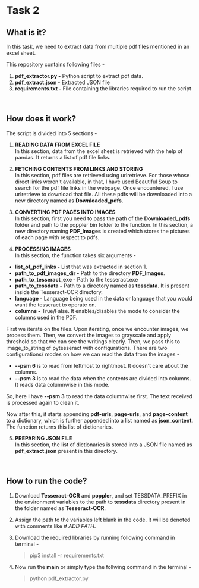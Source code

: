 # Task 2

## What is it?
In this task, we need to extract data from multiple pdf files mentioned in an excel sheet.

This repository contains following files - 
1. **pdf_extractor.py -** Python script to extract pdf data.
2. **pdf_extract.json -** Extracted JSON file
3. **requirements.txt -** File containing the libraries required to run the script

&nbsp;

## How does it work?
The script is divided into 5 sections - 


1. **READING DATA FROM EXCEL FILE**<br/>
      In this section, data from the excel sheet is retrieved with the help of pandas. It returns a list of pdf file links.

2. **FETCHING CONTENTS FROM LINKS AND STORING**<br/>
      In this section, pdf files are retrieved using urlretrieve. For those whose direct links weren't available, in that, I have used Beautiful Soup to search for the pdf file links in the webpage. Once encountered, I use urlretrieve to download that file. All these pdfs will be downloaded into a new directory named as **Downloaded_pdfs**.


3. **CONVERTING PDF PAGES INTO IMAGES**<br/>
      In this section, first you need to pass the path of the **Downloaded_pdfs** folder and path to the poppler bin folder to the function. In this section, a new directory naming **PDF_Images** is created which stores the pictures of each page with respect to pdfs. 


4. **PROCESSING IMAGES**<br/>
      In this section, the function takes six arguments - <br/>
- **list_of_pdf_links      -** List that was extracted in section 1.<br/>
- **path_to_pdf_images_dir -** Path to the directory **PDF_Images**.<br/>
- **path_to_tesseract_exe  -** Path to the tesseract.exe<br/>
- **path_to_tessdata       -** Path to a directory named as **tessdata**. It is present inside the Tesseract-OCR directory.<br/>
- **language               -** Language being used in the data or language that you would want the tesseract to operate on.<br/>
- **columns                -** True/False. It enables/disables the mode to consider the columns used in the PDF.<br/>


First we iterate on the files. Upon iterating, once we encounter images, we process them. Then, we convert the images to grayscale and apply threshold so that we can see the writings clearly. Then, we pass this to image_to_string of pytesseract with configurations. There are two configurations/ modes on how we can read the data from the images - <br/>
- **--psm 6** is to read from leftmost to rightmost. It doesn't care about the columns.<br/>
- **--psm 3** is to read the data when the contents are divided into columns. It reads data columnwise in this mode.<br/>

So, here I have **--psm 3** to read the data columnwise first. The text received is processed again to clean it.

Now after this, it starts appending **pdf-urls**, **page-urls**, and **page-content** to a dictionary, which is further appended into a list named as **json_content**. The function returns this list of dictionaries.


5. **PREPARING JSON FILE**<br/>
      In this section, the list of dictionaries is stored into a JSON file named as **pdf_extract.json** present in this directory.

&nbsp;

## How to run the code?
1. Download **Tesseract-OCR** and **poppler**, and set TESSDATA_PREFIX in the environment variables to the path to **tessdata** directory present in the folder named as **Tesseract-OCR**.
2. Assign the path to the variables left blank in the code. It will be denoted with comments like *# ADD PATH*.
3. Download the required libraries by running following command in terminal - 
      > pip3 install -r requirements.txt

4. Now run the **main** or simply type the follwing command in the terminal - 
      > python pdf_extractor.py 

